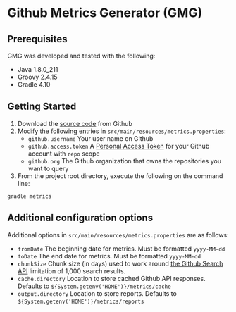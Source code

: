 # Github Metrics Generator (GMG)

## Prerequisites

GMG was developed and tested with the following:
* Java 1.8.0_211
* Groovy 2.4.15
* Gradle 4.10

## Getting Started
1. Download the [source code](https://github.com/herrminer/metrics) from Github
2. Modify the following entries in `src/main/resources/metrics.properties`:
	* `github.username` Your user name on Github
	* `github.access.token` A [Personal Access Token](https://help.github.com/en/enterprise/2.17/user/articles/creating-a-personal-access-token-for-the-command-line) for your Github account with `repo` scope
	* `github.org` The Github organization that owns the repositories you want to query
3. From the project root directory, execute the following on the command line:
```
gradle metrics
```

## Additional configuration options
Additional options in `src/main/resources/metrics.properties` are as follows:
* `fromDate` The beginning date for metrics. Must be formatted `yyyy-MM-dd`
* `toDate` The end date for metrics. Must be formatted `yyyy-MM-dd`
* `chunkSize` Chunk size (in days) used to work around [the Github Search API](https://developer.github.com/v3/search/) limitation of 1,000 search results.
* `cache.directory` Location to store cached Github API responses. Defaults to `${System.getenv('HOME')}/metrics/cache`
* `output.directory` Location to store reports. Defaults to `${System.getenv('HOME')}/metrics/reports`